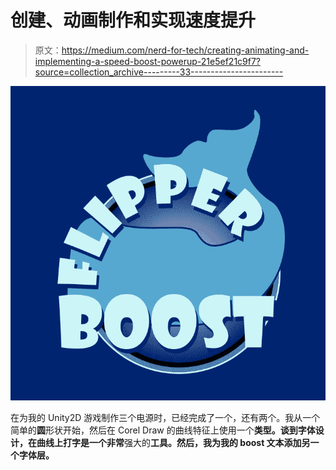 # 创建、动画制作和实现速度提升

> 原文：<https://medium.com/nerd-for-tech/creating-animating-and-implementing-a-speed-boost-powerup-21e5ef21c9f7?source=collection_archive---------33----------------------->

![](img/fb6ee75f0b8088891c556adcb82d1bed.png)

在为我的 Unity2D 游戏制作三个电源时，已经完成了一个，还有两个。我从一个简单的**圆**形状开始，然后在 Corel Draw 的曲线特征上使用一个**类型。谈到字体设计，在曲线上打字是一个非常**强大的**工具。然后，我为我的 **boost** 文本添加另一个字体层。**